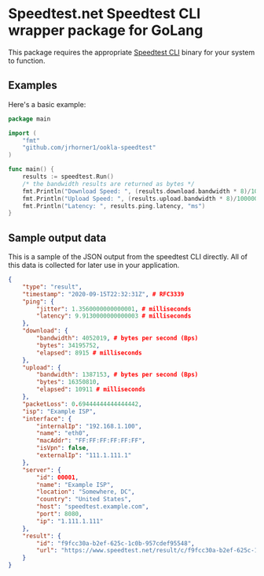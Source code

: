 # Speedtest.net Speedtest CLI wrapper package for GoLang

This package requires the appropriate [Speedtest CLI](https://www.speedtest.net/apps/cli) binary for your system to function.  

## Examples

Here's a basic example:

```go
package main

import (
    "fmt"
    "github.com/jrhorner1/ookla-speedtest"
)

func main() {
    results := speedtest.Run()
    /* the bandwidth results are returned as bytes */
    fmt.Println("Download Speed: ", (results.download.bandwidth * 8)/1000000, "mbps")
    fmt.Println("Upload Speed: ", (results.upload.bandwidth * 8)/1000000, "mbps")
    fmt.Println("Latency: ", results.ping.latency, "ms")
}
```

## Sample output data

This is a sample of the JSON output from the speedtest CLI directly. All of this data is collected for later use in your application.  

```json
{
    "type": "result",
    "timestamp": "2020-09-15T22:32:31Z", # RFC3339
    "ping": {
        "jitter": 1.3560000000000001, # milliseconds
        "latency": 9.9130000000000003 # milliseconds
    },
    "download": {
        "bandwidth": 4052019, # bytes per second (Bps)
        "bytes": 34195752,
        "elapsed": 8915 # milliseconds
    },
    "upload": {
        "bandwidth": 1387153, # bytes per second (Bps)
        "bytes": 16350810,
        "elapsed": 10911 # milliseconds
    },
    "packetLoss": 0.69444444444444442,
    "isp": "Example ISP",
    "interface": {
        "internalIp": "192.168.1.100",
        "name": "eth0",
        "macAddr": "FF:FF:FF:FF:FF:FF",
        "isVpn": false,
        "externalIp": "111.1.111.1"
    },
    "server": {
        "id": 00001,
        "name": "Example ISP",
        "location": "Somewhere, DC",
        "country": "United States",
        "host": "speedtest.example.com",
        "port": 8080,
        "ip": "1.111.1.111"
    },
    "result": {
        "id": "f9fcc30a-b2ef-625c-1c0b-957cdef95548",
        "url": "https://www.speedtest.net/result/c/f9fcc30a-b2ef-625c-1c0b-957cdef95548"
    }
}
```
